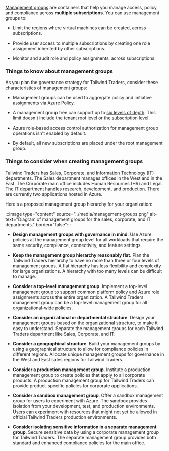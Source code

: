[Management groups](/azure/governance/management-groups/overview) are containers that help you manage access, policy, and compliance across **multiple subscriptions**.​ You can use management groups to:

- Limit the regions where virtual machines can be created, across subscriptions.

- Provide user access to multiple subscriptions by creating one role assignment inherited by other subscriptions.

- Monitor and audit role and policy assignments, across subscriptions.

### Things to know about management groups

As you plan the governance strategy for Tailwind Traders, consider these characteristics of management groups:

- Management groups can be used to aggregate policy and initiative assignments via Azure Policy.

- A management group tree can support up to [six levels of depth](/azure/governance/management-groups/overview). This limit doesn't include the tenant root level or the subscription level.

- Azure role-based access control authorization for management group operations isn't enabled by default.

- By default, all new subscriptions are placed under the root management group.

### Things to consider when creating management groups

Tailwind Traders has Sales, Corporate, and Information Technology (IT) departments. The Sales department manages offices in the West and in the East. The Corporate main office includes Human Resources (HR) and Legal. The IT department handles research, development, and production. There are currently two applications hosted in Azure.

Here's a proposed management group hierarchy for your organization:

:::image type="content" source="../media/management-groups.png" alt-text="Diagram of management groups for the sales, corporate, and IT departments." border="false":::

- **Design management groups with governance in mind**. Use Azure policies at the management group level for all workloads that require the same security, compliance, connectivity, and feature settings.

- **Keep the management group hierarchy reasonably flat**. Plan the Tailwind Traders hierarchy to have no more than three or four levels of management groups. A flat hierarchy has less flexibility and complexity for large organizations. A hierarchy with too many levels can be difficult to manage. 

- **Consider a top-level management group**. Implement a top-level management group to support common platform policy and Azure role assignments across the entire organization. A Tailwind Traders management group can be a top-level management group for all organizational-wide policies. 

- **Consider an organizational or departmental structure**. Design your management groups based on the organizational structure, to make it easy to understand. Separate the management groups for each Tailwind Traders department like Sales, Corporate, and IT. 

- **Consider a geographical structure**. Build your management groups by using a geographical structure to allow for compliance policies in different regions. Allocate unique management groups for governance in the West and East sales regions for Tailwind Traders. 

- **Consider a production management group**. Institute a production management group to create policies that apply to all corporate products. A production management group for Tailwind Traders can provide product-specific policies for corporate applications. 

- **Consider a sandbox management group**. Offer a sandbox management group for users to experiment with Azure. The sandbox provides isolation from your development, test, and production environments. Users can experiment with resources that might not yet be allowed in official Tailwind Traders production environments. 

- **Consider isolating sensitive information in a separate management group**. Secure sensitive data by using a corporate management group for Tailwind Traders. The separate management group provides both standard and enhanced compliance policies for the main office. 
